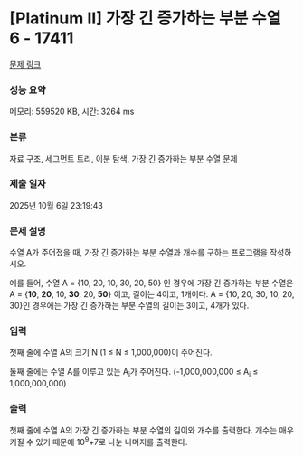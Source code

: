 # [Platinum II] 가장 긴 증가하는 부분 수열 6 - 17411 

[문제 링크](https://www.acmicpc.net/problem/17411) 

### 성능 요약

메모리: 559520 KB, 시간: 3264 ms

### 분류

자료 구조, 세그먼트 트리, 이분 탐색, 가장 긴 증가하는 부분 수열 문제

### 제출 일자

2025년 10월 6일 23:19:43

### 문제 설명

<p>수열 A가 주어졌을 때, 가장 긴 증가하는 부분 수열과 개수를 구하는 프로그램을 작성하시오.</p>

<p>예를 들어, 수열 A = {10, 20, 10, 30, 20, 50} 인 경우에 가장 긴 증가하는 부분 수열은 A = {<strong>10</strong>, <strong>20</strong>, 10, <strong>30</strong>, 20, <strong>50</strong>} 이고, 길이는 4이고, 1개이다. A = {10, 20, 30, 10, 20, 30}인 경우에는 가장 긴 증가하는 부분 수열의 길이는 3이고, 4개가 있다.</p>

### 입력 

 <p>첫째 줄에 수열 A의 크기 N (1 ≤ N ≤ 1,000,000)이 주어진다.</p>

<p>둘째 줄에는 수열 A를 이루고 있는 A<sub>i</sub>가 주어진다. (-1,000,000,000 ≤ A<sub>i</sub> ≤ 1,000,000,000)</p>

### 출력 

 <p>첫째 줄에 수열 A의 가장 긴 증가하는 부분 수열의 길이와 개수를 출력한다. 개수는 매우 커질 수 있기 때문에 10<sup>9</sup>+7로 나눈 나머지를 출력한다.</p>

